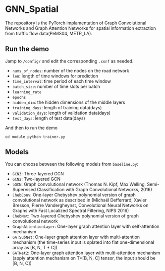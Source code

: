 # GNN_Spatial
The repository is the PyTorch implamentation of Graph Convolutional Networks and Graph Attention Networks for spatial information extraction from traffic flow data(PeMS04, METR_LA).

## Run the demo
Jamp to `/config/` and edit the corresponding `.conf` as needed.
- `nums_of_nodes`: number of the nodes on the road network
- `len`: length of time windows for prediction
- `time_interval`: time period of each time window
- `batch_size`: number of time slots per batch
- `learning_rate` 
- `epochs`
- `hidden_dim`: the hidden dimensions of the middle layers
- `training_days`: length of training data(days)
- `validation_days`: length of validation data(days)
- `test_days`: length of test data(days)

And then to run the demo

`cd module
python trainer.py`

## Models
You can choose between the following models from `baseline.py`:

- `GCN3`: Three-layered GCN
- `GCN2`: Two-layered GCN
- `bGCN`: Graph convolutional network (Thomas N. Kipf, Max Welling, Semi-Supervised Classification with Graph Convolutional Networks, 2016)
- `ChebConv`: One-layer Chebyshev polynomial version of graph convolutional network as described in (Michaël Defferrard, Xavier Bresson, Pierre Vandergheynst, Convolutional Neural Networks on Graphs with Fast Localized Spectral Filtering, NIPS 2016)
- `ChebNet`: Two-layered Chebyshev polynomial version of graph convolutional network
- `GraphAttentionLayer`: One-layer graph attention layer with self-attention mechanism
- `GATSubNet`: One-layer graph attention layer with multi-attention mechanism (the time-series input is splated into flat one-dimensional array as [B, N, T * C])
- `GATNet2`: One-layer graph attention layer with multi-attention mechanism (apply attention mechanism on T*[B, N, C] tensor, the input should be [B, N, C])

